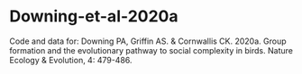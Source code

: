 # Downing-et-al-2020a
Code and data for: Downing PA, Griffin AS. &amp; Cornwallis CK. 2020a. Group formation and the evolutionary pathway to social complexity in birds. Nature Ecology &amp; Evolution, 4: 479-486.

